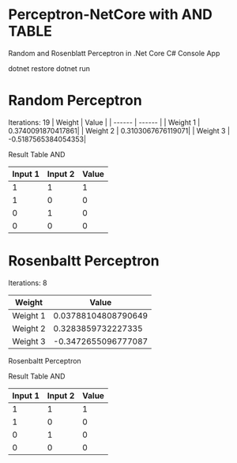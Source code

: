 # Perceptron-NetCore with AND TABLE
Random and Rosenblatt Perceptron in .Net Core C# Console App

dotnet restore
dotnet run

# Random Perceptron
Iterations: 19
| Weight | Value |
| ------ | ------ |
| Weight 1 | 0.3740091870417861|
| Weight 2 | 0.3103067676119071|
| Weight 3 | -0.5187565384054353|

Result Table AND

| Input 1 | Input 2 | Value
| ------ | ------ | ------ |
|  1 | 1 | 1
|  1 | 0 | 0
|  0 | 1 | 0
|  0 | 0 | 0

# Rosenbaltt Perceptron

Iterations: 8

| Weight | Value |
| ------ | ------ |
| Weight 1 |  0.03788104808790649|
| Weight 2 |  0.3283859732227335|
| Weight 3 | -0.3472655096777087|

Rosenbaltt Perceptron

Result Table AND

| Input 1 | Input 2 | Value
| ------ | ------ | ------ |
|  1 | 1 | 1
|  1 | 0 | 0
|  0 | 1 | 0
|  0 | 0 | 0
